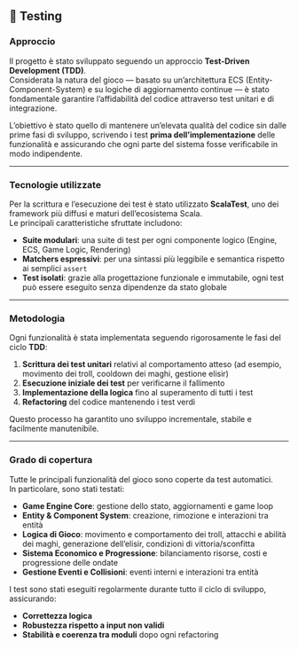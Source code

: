 ## 🧪 Testing

### Approccio
Il progetto è stato sviluppato seguendo un approccio **Test-Driven Development (TDD)**.  
Considerata la natura del gioco — basato su un’architettura ECS (Entity-Component-System) e su logiche di aggiornamento continue — è stato fondamentale garantire l’affidabilità del codice attraverso test unitari e di integrazione.

L’obiettivo è stato quello di mantenere un’elevata qualità del codice sin dalle prime fasi di sviluppo, scrivendo i test **prima dell’implementazione** delle funzionalità e assicurando che ogni parte del sistema fosse verificabile in modo indipendente.

---

### Tecnologie utilizzate
Per la scrittura e l’esecuzione dei test è stato utilizzato **ScalaTest**, uno dei framework più diffusi e maturi dell’ecosistema Scala.  
Le principali caratteristiche sfruttate includono:

- **Suite modulari**: una suite di test per ogni componente logico (Engine, ECS, Game Logic, Rendering)
- **Matchers espressivi**: per una sintassi più leggibile e semantica rispetto ai semplici `assert`
- **Test isolati**: grazie alla progettazione funzionale e immutabile, ogni test può essere eseguito senza dipendenze da stato globale

---

### Metodologia
Ogni funzionalità è stata implementata seguendo rigorosamente le fasi del ciclo **TDD**:

1. **Scrittura dei test unitari** relativi al comportamento atteso (ad esempio, movimento dei troll, cooldown dei maghi, gestione elisir)
2. **Esecuzione iniziale dei test** per verificarne il fallimento
3. **Implementazione della logica** fino al superamento di tutti i test
4. **Refactoring** del codice mantenendo i test verdi

Questo processo ha garantito uno sviluppo incrementale, stabile e facilmente manutenibile.

---

### Grado di copertura
Tutte le principali funzionalità del gioco sono coperte da test automatici.  
In particolare, sono stati testati:

- **Game Engine Core**: gestione dello stato, aggiornamenti e game loop
- **Entity & Component System**: creazione, rimozione e interazioni tra entità
- **Logica di Gioco**: movimento e comportamento dei troll, attacchi e abilità dei maghi, generazione dell’elisir, condizioni di vittoria/sconfitta
- **Sistema Economico e Progressione**: bilanciamento risorse, costi e progressione delle ondate
- **Gestione Eventi e Collisioni**: eventi interni e interazioni tra entità

I test sono stati eseguiti regolarmente durante tutto il ciclo di sviluppo, assicurando:
- **Correttezza logica**
- **Robustezza rispetto a input non validi**
- **Stabilità e coerenza tra moduli** dopo ogni refactoring
